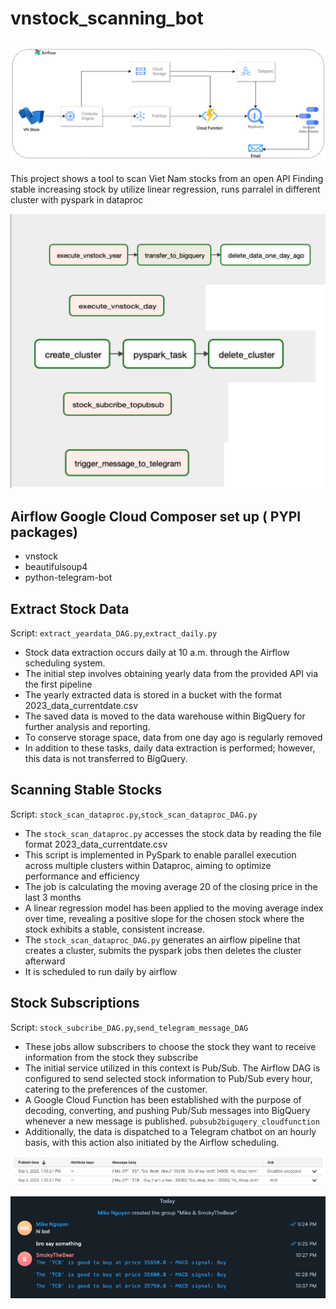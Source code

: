# vnstock_scanning_bot
![Project Pipeline](https://github.com/ThanhNg1712/vnstock_scanning_bot/raw/main/DEC-final_project.drawio.png)

This project shows a tool to scan Viet Nam stocks from an open API
Finding stable increasing stock by utilize linear regression, runs parralel in different cluster with pyspark in dataproc











![DAGs](https://github.com/ThanhNg1712/vnstock_scanning_bot/blob/main/DAGs_vnstock.png)

## Airflow Google Cloud Composer set up ( PYPI packages)
- vnstock
- beautifulsoup4
- python-telegram-bot

## Extract Stock Data
Script: `extract_yeardata_DAG.py`,`extract_daily.py`
- Stock data extraction occurs daily at 10 a.m. through the Airflow scheduling system.
- The initial step involves obtaining yearly data from the provided API via the first pipeline
- The yearly extracted data is stored in a bucket with the format 2023_data_currentdate.csv
- The saved data is moved to the data warehouse within BigQuery for further analysis and reporting.
- To conserve storage space, data from one day ago is regularly removed
- In addition to these tasks, daily data extraction is performed; however, this data is not transferred to BigQuery.

## Scanning Stable Stocks
Script: `stock_scan_dataproc.py`,`stock_scan_dataproc_DAG.py`

- The `stock_scan_dataproc.py` accesses the stock data by reading the file format 2023_data_currentdate.csv
- This script is implemented in PySpark to enable parallel execution across multiple clusters within Dataproc, aiming to optimize performance and efficiency
- The job is calculating the moving average 20 of the closing price in the last 3 months
- A linear regression model has been applied to the moving average index over time, revealing a positive slope for the chosen stock where the stock exhibits a stable, consistent increase.
- The `stock_scan_dataproc_DAG.py` generates an airflow pipeline that creates a cluster, submits the pyspark jobs then deletes the cluster afterward
- It is scheduled to run daily by airflow

## Stock Subscriptions
Script: `stock_subcribe_DAG.py`,`send_telegram_message_DAG`

- These jobs allow subscribers to choose the stock they want to receive information from the stock they subscribe
- The initial service utilized in this context is Pub/Sub. The Airflow DAG is configured to send selected stock information to Pub/Sub every hour, catering to the preferences of the customer.
- A Google Cloud Function has been established with the purpose of decoding, converting, and pushing Pub/Sub messages into BigQuery whenever a new message is published. `pubsub2biguqery_cloudfunction`
- Additionally, the data is dispatched to a Telegram chatbot on an hourly basis, with this action also initiated by the Airflow scheduling.
  
![Pub/Sub Message](https://github.com/ThanhNg1712/vnstock_scanning_bot/raw/main/pubsub_message.png)

![Telegram Message](https://github.com/ThanhNg1712/vnstock_scanning_bot/raw/main/telegram_message.png)

  




  
